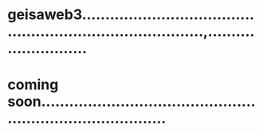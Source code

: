 # geisaweb3...............................................................................,...........................
# coming soon................................................................................
